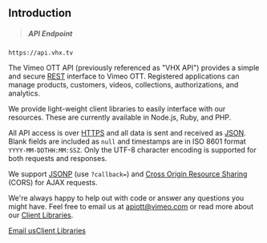<!-- ___INTRODUCTION____________________________ -->
<h2 class="head-3 margin-top-large margin-bottom-medium" id="introduction">Introduction</h2>

> <h5 class="head-5 text--white">API Endpoint</h5>

```plaintext
https://api.vhx.tv
```
<section class="text-2 contain">
  <p>The Vimeo OTT API (previously referenced as "VHX API") provides a simple and secure <a href="http://en.wikipedia.org/wiki/Representational_State_Transfer" target="_blank">REST</a> interface to Vimeo OTT. Registered applications can manage products, customers, videos, collections, authorizations, and analytics.</p>
  <p>We provide light-weight client libraries to easily interface with our resources. These are currently available in Node.js, Ruby, and PHP.</p>
  <p>All API access is over <a href="http://en.wikipedia.org/wiki/HTTP_Secure">HTTPS</a> and all data is sent and received as <a href="https://en.wikipedia.org/wiki/JSON" target="_blank">JSON</a>. Blank fields are included as <code>null</code> and timestamps are in ISO 8601 format <code>YYYY-MM-DDTHH:MM:SSZ</code>. Only the UTF-8 character encoding is supported for both requests and responses.</p>
  <p>We support <a href="https://en.wikipedia.org/wiki/JSONP" target="_blank">JSONP</a> (use <code>?callback=</code>) and <a href="http://en.wikipedia.org/wiki/Cross-origin_resource_sharing" target="_blank">Cross Origin Resource Sharing</a> (CORS) for AJAX requests.</p>

  <p class="padding-top-medium border-top border--gray-light">We're always happy to help out with code or answer any questions you might have. Feel free to email us at <a href="mailto:apiott@vimeo.com">apiott@vimeo.com</a> or read more about our <a href="http://dev.vhx.tv/api/#libraries">Client Libraries</a>.</p>
  <p class="text-center"><a href="mailto:apiott@vimeo.com" target="_blank" class="btn-white margin-top-medium margin-right-medium">Email us</a><a href="http://dev.vhx.tv/api/#libraries" target="_self" class="btn-white margin-top-medium">Client Libraries</a></p>
</section>
